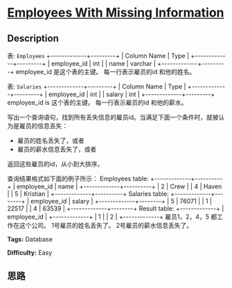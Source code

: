 # [Employees With Missing Information][title]

## Description

表: `Employees`
            +-------------+---------+    | Column Name | Type    |    +-------------+---------+    | employee_id | int     |    | name        | varchar |    +-------------+---------+    employee_id 是这个表的主键。    每一行表示雇员的id 和他的姓名。    

表: `Salaries`
            +-------------+---------+    | Column Name | Type    |    +-------------+---------+    | employee_id | int     |    | salary      | int     |    +-------------+---------+    employee_id is 这个表的主键。    每一行表示雇员的id 和他的薪水。    

写出一个查询语句，找到所有丢失信息的雇员id。当满足下面一个条件时，就被认为是雇员的信息丢失：

  * 雇员的姓名丢失了，或者
  * 雇员的薪水信息丢失了，或者

返回这些雇员的id，从小到大排序。

查询结果格式如下面的例子所示：
            Employees table:    +-------------+----------+    | employee_id | name     |    +-------------+----------+    | 2           | Crew     |    | 4           | Haven    |    | 5           | Kristian |    +-------------+----------+    Salaries table:    +-------------+--------+    | employee_id | salary |    +-------------+--------+    | 5           | 76071  |    | 1           | 22517  |    | 4           | 63539  |    +-------------+--------+        Result table:    +-------------+    | employee_id |    +-------------+    | 1           |    | 2           |    +-------------+    雇员1，2，4，5 都工作在这个公司。        1号雇员的姓名丢失了。    2号雇员的薪水信息丢失了。    


**Tags:** Database

**Difficulty:** Easy

## 思路

[title]: https://leetcode-cn.com/problems/employees-with-missing-information
